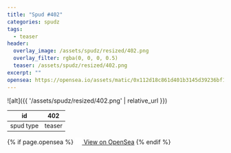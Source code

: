 ```yaml
---
title: "Spud #402"
categories: spudz
tags:
  - teaser
header:
  overlay_image: /assets/spudz/resized/402.png
  overlay_filter: rgba(0, 0, 0, 0.5)
  teaser: /assets/spudz/resized/402.png
excerpt: ""
opensea: https://opensea.io/assets/matic/0x112d18c861d401b3145d39236bf149f01e18beed/402
---
```

![alt]({{ '/assets/spudz/resized/402.png' | relative_url }})

| id | 402 |
|-|-|
| spud type | teaser |

{% if page.opensea %}
<a href="{{page.opensea}}" class="btn btn--info" onclick="window.open(this.href, '_blank'); return false;"><img src="/assets/images/opensea.svg" width="16px"><span>  View on OpenSea</span></a>
{% endif %}
